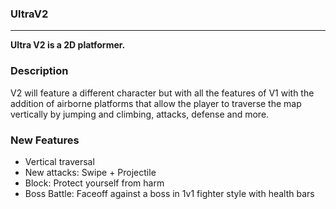 ### UltraV2

---

<b>Ultra V2 is a 2D platformer.</b>
<br>

### Description
V2 will feature a different character but with all the features of V1
with the addition of airborne platforms that allow the player to traverse
the map vertically by jumping and climbing, attacks, defense and more.

### New Features
- Vertical traversal
- New attacks: Swipe + Projectile
- Block: Protect yourself from harm
- Boss Battle: Faceoff against a boss in 1v1 fighter style with health bars
